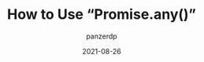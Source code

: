 ---
author: panzerdp
date: 2021-08-26
tags:
  - javascript
target_url: https://dmitripavlutin.com/promise-any/
title: How to Use “Promise.any()”
---